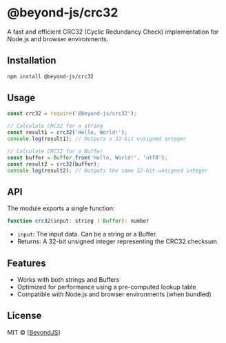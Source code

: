 # @beyond-js/crc32

A fast and efficient CRC32 (Cyclic Redundancy Check) implementation for Node.js and browser environments.

## Installation

```bash
npm install @beyond-js/crc32
```

## Usage

```javascript
const crc32 = require('@beyond-js/crc32');

// Calculate CRC32 for a string
const result1 = crc32('Hello, World!');
console.log(result1); // Outputs a 32-bit unsigned integer

// Calculate CRC32 for a Buffer
const buffer = Buffer.from('Hello, World!', 'utf8');
const result2 = crc32(buffer);
console.log(result2); // Outputs the same 32-bit unsigned integer
```

## API

The module exports a single function:

```javascript
function crc32(input: string | Buffer): number
```

-   `input`: The input data. Can be a string or a Buffer.
-   Returns: A 32-bit unsigned integer representing the CRC32 checksum.

## Features

-   Works with both strings and Buffers
-   Optimized for performance using a pre-computed lookup table
-   Compatible with Node.js and browser environments (when bundled)

## License

MIT © [[BeyondJS](https://beyondjs)]
